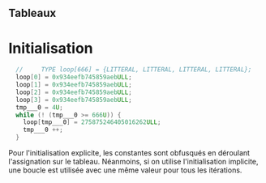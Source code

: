 ## Tableaux
# Initialisation

```c
  //     TYPE loop[666] = {LITTERAL, LITTERAL, LITTERAL, LITTERAL};
  loop[0] = 0x934eefb745859aebULL;
  loop[1] = 0x934eefb745859aebULL;
  loop[2] = 0x934eefb745859aebULL;
  loop[3] = 0x934eefb745859aebULL;
  tmp___0 = 4U;
  while (! (tmp___0 >= 666U)) {
    loop[tmp___0] = 275875246405016262ULL;
    tmp___0 ++;
  }
```

Pour l'initialisation explicite, les constantes sont obfusqués en déroulant l'assignation sur le tableau. Néanmoins, si on utilise l'initialisation implicite, une boucle est utilisée avec une même valeur pour tous les itérations.


